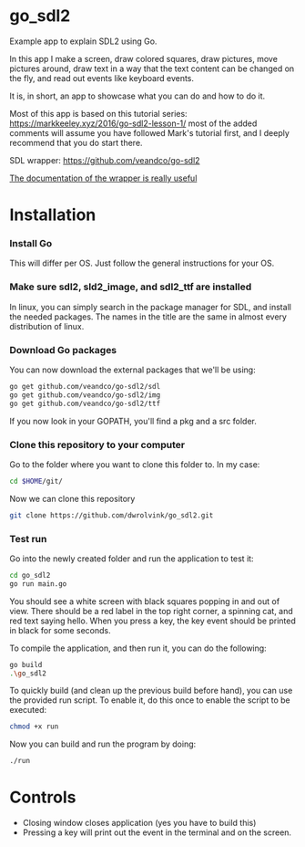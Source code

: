# go_sdl2
Example app to explain SDL2 using Go. 

In this app I make a screen, draw colored squares, draw pictures, move pictures around, draw text in a way that the text content can be changed on the fly, and read out events like keyboard events.

It is, in short, an app to showcase what you can do and how to do it.

Most of this app is based on this tutorial series: https://markkeeley.xyz/2016/go-sdl2-lesson-1/ most of the added comments will assume you have followed Mark's tutorial first, and I deeply recommend that you do start there.

SDL wrapper: https://github.com/veandco/go-sdl2

[The documentation of the wrapper is really useful](https://godoc.org/github.com/veandco/go-sdl2)


# Installation
### Install Go
This will differ per OS. Just follow the general instructions for your OS.

### Make sure sdl2, sld2_image, and sdl2_ttf are installed
In linux, you can simply search in the package manager for SDL, and install the
needed packages. The names in the title are the same in almost every distribution of linux.

### Download Go packages
You can now download the external packages that we'll be using:
```bash
go get github.com/veandco/go-sdl2/sdl
go get github.com/veandco/go-sdl2/img
go get github.com/veandco/go-sdl2/ttf
```

If you now look in your GOPATH, you'll find a pkg and a src folder.

### Clone this repository to your computer
Go to the folder where you want to clone this folder to. In my case:

```bash
cd $HOME/git/
```

Now we can clone this repository

```bash 
git clone https://github.com/dwrolvink/go_sdl2.git
```

### Test run
Go into the newly created folder and run the application to test it:
```bash
cd go_sdl2
go run main.go
```

You should see a white screen with black squares popping in and out of view.
There should be a red label in the top right corner, a spinning cat, and red text
saying hello. When you press a key, the key event should be printed in black for
some seconds.

To compile the application, and then run it, you can do the following:
```bash
go build
.\go_sdl2
```

To quickly build (and clean up the previous build before hand), you can use the
provided run script. To enable it, do this once to enable the script to be executed:
```bash
chmod +x run
```

Now you can build and run the program by doing:
```bash
./run
```

# Controls
- Closing window closes application (yes you have to build this)
- Pressing a key will print out the event in the terminal and on the screen.
